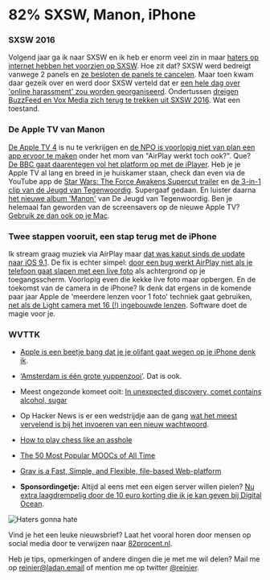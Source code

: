 # 82% SXSW, Manon, iPhone


### SXSW 2016

Volgend jaar ga ik naar SXSW en ik heb er enorm veel zin in maar [haters op internet hebben het voorzien op SXSW](http://www.thedailybeast.com/articles/2015/10/27/this-is-not-a-game-how-sxsw-turned-gamergate-abuse-into-a-spectator-sport.html). Hoe zit dat? SXSW werd bedreigt vanwege 2 panels en [ze besloten de panels te cancelen](http://www.theverge.com/2015/10/26/9618086/sxsw-gamergate-harassment-panels-cancellation). Maar toen kwam daar gezeik over en werd door SXSW verteld dat er [een hele dag over 'online harassment' zou worden georganiseerd](http://recode.net/2015/10/27/exclusive-after-gamergate-misstep-sxsw-weighing-an-all-day-forum-on-online-harassment/). Ondertussen [dreigen BuzzFeed en Vox Media zich terug te trekken uit SXSW 2016](http://recode.net/2015/10/27/buzzfeed-to-withdraw-from-sxsw-unless-organizers-reverse-panel-cancelations/). Wat een toestand. 

### De Apple TV van Manon

[De Apple TV 4](http://www.apple.com/tv/) is nu te verkrijgen en [de NPO is voorlopig niet van plan een app ervoor te maken](http://www.iculture.nl/nederlandse-apple-tv-apps-omroepen-tv-aanbieders/) onder het mom van "AirPlay werkt toch ook?". Que? [De BBC gaat daarentegen vol het platform op met de iPlayer](http://www.bbc.com/news/technology-34660204). Heb je je Apple TV al lang en breed in je huiskamer staan, check dan even via de YouTube app de [Star Wars: The Force Awakens Supercut trailer](https://www.youtube.com/watch?v=XIRoASL90EI&app=desktop) en [de 3-in-1 clip van de Jeugd van Tegenwoordig](http://noisey.vice.com/nl/read/de-jeugd-van-tegenwoordig-video-premiere-333). Supergaaf gedaan. En luister daarna [het nieuwe album 'Manon'](https://itun.es/nl/K8Ur-) van De Jeugd van Tegenwoordig. Ben je helemaal fan geworden van de screensavers op de nieuwe Apple TV? [Gebruik ze dan ook op je Mac](https://github.com/JohnCoates/Aerial).

### Twee stappen vooruit, een stap terug met de iPhone
Ik stream graag muziek via AirPlay maar [dat was kaput sinds de update naar iOS 9.1](https://discussions.apple.com/thread/7303893). De fix is echter simpel: [door een bug werkt AirPlay niet als je telefoon gaat slapen met een live foto](https://twitter.com/lhoBas/status/659433579517186049) als achtergrond op je toegangsscherm. Voorlopig even die kekke live foto maar opbergen. En de toekomst van de camera in de iPhone? Ik denk dat ergens in de komende paar jaar Apple de 'meerdere lenzen voor 1 foto' techniek gaat gebruiken, [net als de Light camera met 16 (!) ingebouwde lenzen](https://light.co/camera). Software doet de magie voor je.

### WVTTK

- [Apple is een beetje bang dat je je olifant gaat wegen op je iPhone denk ik](https://medium.com/swlh/turning-the-iphone-6s-into-a-digital-scale-f2197dc2b6e7).
- [‘Amsterdam is één grote yuppenzooi’](http://www.nrc.nl/handelsblad/2015/10/23/amsterdam-is-een-grote-yuppenzooi-1549709). Dat is ook.
- Meest ongezonde komeet ooit: [In unexpected discovery, comet contains alcohol, sugar](http://phys.org/news/2015-10-unexpected-discovery-comet-alcohol-sugar.html)
- Op Hacker News is er een wedstrijdje aan de gang [wat het meest vervelend is bij het invoeren van een nieuw wachtwoord](https://news.ycombinator.com/item?id=10442789).
- [How to play chess like an asshole](http://boingboing.net/2015/10/26/how-to-play-chess-like-an-assh.html)
- [The 50 Most Popular MOOCs of All Time](http://www.onlinecoursereport.com/the-50-most-popular-moocs-of-all-time/)
- [Grav is a Fast, Simple, and Flexible, file-based Web-platform](https://github.com/getgrav/grav)

- **Sponsordingetje:** Altijd al eens met een eigen server willen pielen? [Nu extra laagdrempelig door de 10 euro korting die ik je kan geven bij Digital Ocean](https://www.digitalocean.com/?refcode=36d239e74811).

![Haters gonna hate](https://media.giphy.com/media/I6OzD6x4Qo3ba/giphy.gif)

Vind je het een leuke nieuwsbrief? Laat het vooral horen door mensen op social media door te verwijzen naar [82procent.nl](http://82procent.nl). 

Heb je tips, opmerkingen of andere dingen die je met me wil delen? Mail me op reinier@ladan.email of mention me op twitter [@reinier](https://twitter.com/reinier).  